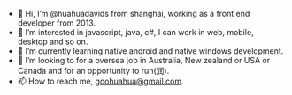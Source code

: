 - 👋 Hi, I’m @huahuadavids from shanghai, working as a front end developer from 2013.
- 👀 I’m interested in javascript, java, c#, I can work in web, mobile, desktop and so on.
- 🌱 I’m currently learning native android and native windows development.
- 💞️ I’m looking to for a oversea job in Australia, New zealand or USA or Canada and for an opportunity to run(润).
- 📫 How to reach me, goohuahua@gmail.com.

<!---
huahuadavids/huahuadavids is a ✨ special ✨ repository because its `README.md` (this file) appears on your GitHub profile.
You can click the Preview link to take a look at your changes.
--->
